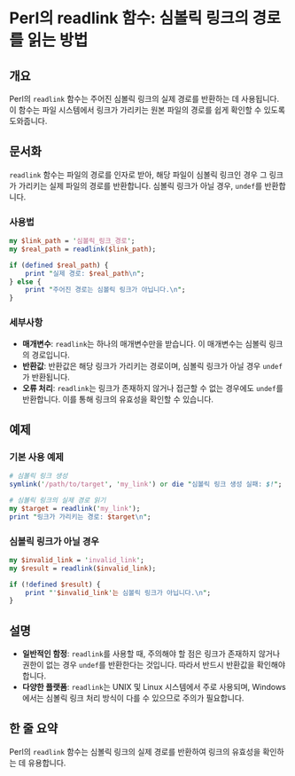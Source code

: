 <!--
Meta Description: # Perl의 readlink 함수: 심볼릭 링크의 경로를 읽는 방법 ## 개요 Perl의 `readlink` 함수는 주어진 심볼릭 링크의 실제 경로를 반환하는 데 사용됩니다. 이 함수는 파일 시스템에서 링크가 가리키는 원본 파일의 경로를 쉽게 확인할 수 있도록 도와줍...
Meta Keywords: 심볼릭, readlink, 링크가, 링크의, 경로를
-->

# Perl의 readlink 함수: 심볼릭 링크의 경로를 읽는 방법

## 개요
Perl의 `readlink` 함수는 주어진 심볼릭 링크의 실제 경로를 반환하는 데 사용됩니다. 이 함수는 파일 시스템에서 링크가 가리키는 원본 파일의 경로를 쉽게 확인할 수 있도록 도와줍니다.

## 문서화
`readlink` 함수는 파일의 경로를 인자로 받아, 해당 파일이 심볼릭 링크인 경우 그 링크가 가리키는 실제 파일의 경로를 반환합니다. 심볼릭 링크가 아닐 경우, `undef`를 반환합니다.

### 사용법
```perl
my $link_path = '심볼릭_링크_경로';
my $real_path = readlink($link_path);

if (defined $real_path) {
    print "실제 경로: $real_path\n";
} else {
    print "주어진 경로는 심볼릭 링크가 아닙니다.\n";
}
```

### 세부사항
- **매개변수**: `readlink`는 하나의 매개변수만을 받습니다. 이 매개변수는 심볼릭 링크의 경로입니다.
- **반환값**: 반환값은 해당 링크가 가리키는 경로이며, 심볼릭 링크가 아닐 경우 `undef`가 반환됩니다.
- **오류 처리**: `readlink`는 링크가 존재하지 않거나 접근할 수 없는 경우에도 `undef`를 반환합니다. 이를 통해 링크의 유효성을 확인할 수 있습니다.

## 예제
### 기본 사용 예제
```perl
# 심볼릭 링크 생성
symlink('/path/to/target', 'my_link') or die "심볼릭 링크 생성 실패: $!";

# 심볼릭 링크의 실제 경로 읽기
my $target = readlink('my_link');
print "링크가 가리키는 경로: $target\n";
```

### 심볼릭 링크가 아닐 경우
```perl
my $invalid_link = 'invalid_link';
my $result = readlink($invalid_link);

if (!defined $result) {
    print "'$invalid_link'는 심볼릭 링크가 아닙니다.\n";
}
```

## 설명
- **일반적인 함정**: `readlink`를 사용할 때, 주의해야 할 점은 링크가 존재하지 않거나 권한이 없는 경우 `undef`를 반환한다는 것입니다. 따라서 반드시 반환값을 확인해야 합니다.
- **다양한 플랫폼**: `readlink`는 UNIX 및 Linux 시스템에서 주로 사용되며, Windows에서는 심볼릭 링크 처리 방식이 다를 수 있으므로 주의가 필요합니다.

## 한 줄 요약
Perl의 `readlink` 함수는 심볼릭 링크의 실제 경로를 반환하여 링크의 유효성을 확인하는 데 유용합니다.
